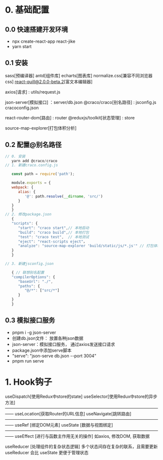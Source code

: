 
# 0. 基础配置
## 0.0 快速搭建开发环境
- npx create-react-app react-jike
- yarn start
## 0.1 安装
sass[预编译器]
antd[组件库]
echarts[图表库]
normalize.css[兼容不同浏览器css]
react-quill@2.0.0-beta.2[富文本编辑器]

axios[请求] : utils/request.js


json-server[模拟接口] ：server/db.json
@craco/craco[别名路径] : jsconfig.js  cracoconfig.json

react-router-dom[路由] : router
@reduxjs/toolkit[状态管理] : store

source-map-explorer[打包体积分析]


## 0.2 配置@别名路径
```js
// 0. 安装  
   yarn add @craco/craco
// 1. 新建craco.config.js

   const path = require('path');

   module.exports = {
   webpack: {
      alias: {
         '@': path.resolve(__dirname, 'src/')
      }
   }
   }
// 2. 修改package.json
   {
   "scripts": {
      "start": "craco start",// 本地启动
      "build": "craco build",// 本地打包
      "test": "craco test",  // 本地测试
      "eject": "react-scripts eject"，
      "analyze": "source-map-explorer 'build/static/js/*.js'" // 打包体积分析
   }
   }

// 3. 新建jsconfig.json

   { // 联想别名配置
   "compilerOptions": {
      "baseUrl": "./",
      "paths": {
         "@/*": ["src/*"]
      }
   }
   }
```
## 0.3 模拟接口服务
- pnpm i -g json-server
- 创建db.json文件： 放置各种json数据
- json-server：模拟接口服务， 通过axios发送接口请求
- package.json中添加serve脚本
- "serve": "json-serve db.json --port 3004"
- pnpm run serve


# 1. Hook钩子
useDispatch[使用Redux中store的state]
useSelector[使用Redux中store的异步方法]
——————————————————————————————————————
useLocation[获取Router的URL信息]
useNavigate[跳转路由]
——————————————————————————————————————
useRef     [绑定DOM元素]
useState   [数据与视图绑定]
——————————————————————————————————————
useEffect  [进行与函数主作用无关的操作]
            如axios, 修改DOM, 获取数据

useReducer [处理组件的复杂状态逻辑]
            多个状态间存在复杂的联系，且需要更新
            useReducer 会比 useState 更便于管理状态